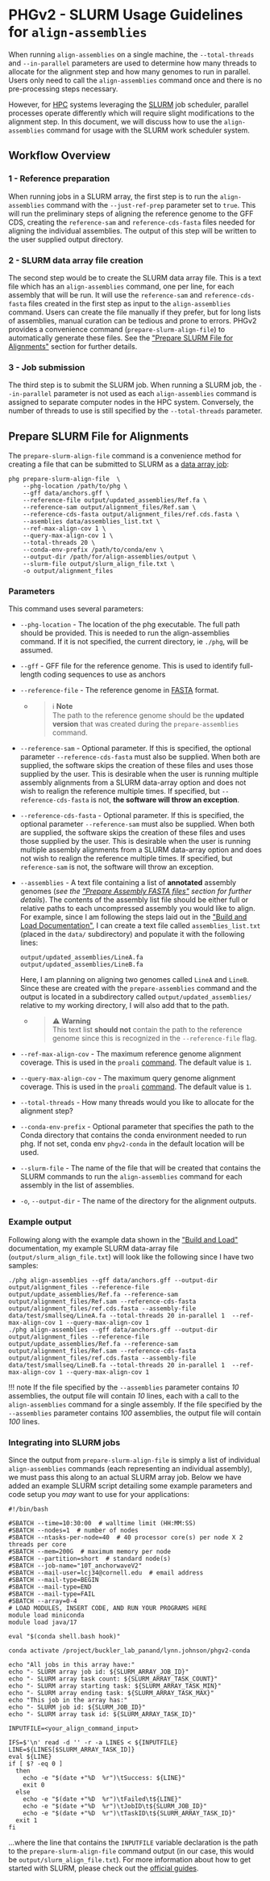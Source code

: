 # PHGv2 - SLURM Usage Guidelines for `align-assemblies`

When running `align-assemblies` on a single machine, 
the `--total-threads` and `--in-parallel` parameters are used to 
determine how many threads to allocate for the alignment step and 
how many genomes to run in parallel. Users only need to call the 
`align-assemblies` command once and there is no pre-processing steps 
necessary.

However, for [HPC](https://en.wikipedia.org/wiki/High-performance_computing)
systems leveraging the [SLURM](https://en.wikipedia.org/wiki/Slurm_Workload_Manager)
job scheduler, parallel processes operate differently which will
require slight modifications to the alignment step. In this document, 
we will discuss how to use the `align-assemblies` command for usage 
with the SLURM work scheduler system.

## Workflow Overview

### 1 - Reference preparation
When running jobs in a SLURM array, the first step is to run the 
`align-assemblies` command with the `--just-ref-prep` parameter set 
to `true`. This will run the preliminary steps of aligning the 
reference genome to the GFF CDS, creating the `reference-sam` and 
`reference-cds-fasta` files needed for aligning the individual 
assemblies. The output of this step will be written to the user 
supplied output directory.

### 2 - SLURM data array file creation
The second step would be to create the SLURM data array file. This is 
a text file which has an `align-assemblies` command, one per line, 
for each assembly that will be run. It will use the `reference-sam` 
and `reference-cds-fasta` files created in the first step as input to 
the `align-assemblies` command. Users can create the file manually if 
they prefer, but for long lists of assemblies, manual curation can be 
tedious and prone to errors. PHGv2 provides a convenience command
(`prepare-slurm-align-file`) to automatically generate these files. See 
the ["Prepare SLURM File for Alignments"](#prepare-slurm-file-for-alignments)
section for further details.

### 3 - Job submission
The third step is to submit the SLURM job. When running a SLURM job, 
the `--in-parallel` parameter is not used as each `align-assemblies` 
command is assigned to separate computer nodes in the HPC system. 
Conversely, the number of threads to use is still specified by the 
`--total-threads` parameter.


## Prepare SLURM File for Alignments
The `prepare-slurm-align-file` command is a convenience method for 
creating a file that can be submitted to SLURM as a 
[data array job](https://slurm.schedmd.com/job_array.html):

```shell
phg prepare-slurm-align-file  \
    --phg-location /path/to/phg \
    --gff data/anchors.gff \
    --reference-file output/updated_assemblies/Ref.fa \
    --reference-sam output/alignment_files/Ref.sam \
    --reference-cds-fasta output/alignment_files/ref.cds.fasta \
    --asemblies data/assemblies_list.txt \
    --ref-max-align-cov 1 \
    --query-max-align-cov 1 \
    --total-threads 20 \
    --conda-env-prefix /path/to/conda/env \
    --output-dir /path/for/align-assemblies/output \
    --slurm-file output/slurm_align_file.txt \
    -o output/alignment_files
```


### Parameters
This command uses several parameters:
* `--phg-location` - The location of the phg executable.  The full path should be provided. This is needed to run the align-assemblies command.
  If it is not specified, the current directory, ie `./phg`, will be assumed.

* `--gff` - GFF file for the reference genome. This is used to
  identify full-length coding sequences to use as anchors

* `--reference-file` - The reference genome in
  [FASTA](https://en.wikipedia.org/wiki/FASTA_format) format.
    + > ℹ️ **Note**  
      The path to the reference genome should be the **updated version**
      that was created during the `prepare-assemblies` command.

* `--reference-sam` - Optional parameter. If this is specified, the 
  optional parameter `--reference-cds-fasta` must also be supplied. 
  When both are supplied, the software skips the creation of these 
  files and uses those supplied by the user. This is desirable when 
  the user is running multiple assembly alignments from a SLURM 
  data-array option and does not wish to realign the reference 
  multiple times. If specified, but `--reference-cds-fasta` is not, 
  **the software will throw an exception**.

* `--reference-cds-fasta` - Optional parameter. If this is specified, 
  the optional parameter `--reference-sam` must also be supplied. 
  When both are supplied, the software skips the creation of these 
  files and uses those supplied by the user. This is desirable when 
  the user is running multiple assembly alignments from a SLURM 
  data-array option and does not wish to realign the reference 
  multiple times. If specified, but `reference-sam` is not, the 
  software will throw an exception.

* `--assemblies` - A text file containing a list of **annotated**
  assembly genomes (_see the 
  ["Prepare Assembly FASTA files"](build_and_load.md#prepare-assembly-fasta-files) 
  section for further details_). The contents of the assembly list 
  file should be either full or relative paths to each uncompressed 
  assembly you would like to align. For example, since I am following
  the steps laid out in the 
  ["Build and Load Documentation"](build_and_load.md#align-assemblies),
  I can create a text file called `assemblies_list.txt` (placed in
  the `data/` subdirectory) and populate it with the following lines:

  ```
  output/updated_assemblies/LineA.fa
  output/updated_assemblies/LineB.fa
  ```
  
  Here, I am planning on aligning two genomes called `LineA` and
  `LineB`. Since these are created with the `prepare-assemblies` command
  and the output is located in a subdirectory called
  `output/updated_assemblies/` relative to my working directory, I 
  will also add that to the path.

  + > ⚠️ **Warning**  
    This text list **should not** contain the path to the reference
    genome since this is recognized in the `--reference-file` flag.

* `--ref-max-align-cov` - The maximum reference genome alignment 
  coverage. This is used in the `proali` 
  [command](build_and_load.md#internal-anchorwave-and-minimap2-commands).
  The default value is `1`.

* `--query-max-align-cov` - The maximum query genome alignment 
  coverage.  This is used in the `proali`
  [command](build_and_load.md#internal-anchorwave-and-minimap2-commands).
  The default value is `1`.

* `--total-threads` - How many threads would you like to allocate for
  the alignment step?

* `--conda-env-prefix` - Optional parameter that specifies the path
  to the Conda directory that contains the conda environment needed
  to run phg. If not set, conda env `phgv2-conda` in the default
  location will be used.

* `--slurm-file` - The name of the file that will be created that 
  contains the SLURM commands to run the `align-assemblies` command 
  for each assembly in the list of assemblies.

* `-o`, `--output-dir` - The name of the directory for the alignment outputs.


### Example output
Following along with the example data shown in the ["Build and Load"](build_and_load.md)
documentation, my example SLURM data-array file 
(`output/slurm_align_file.txt`) will look like the following since
I have two samples:

```
./phg align-assemblies --gff data/anchors.gff --output-dir output/alignment_files --reference-file output/update_assemblies/Ref.fa --reference-sam output/alignment_files/Ref.sam --reference-cds-fasta output/alignment_files/ref.cds.fasta --assembly-file data/test/smallseq/LineA.fa --total-threads 20 in-parallel 1  --ref-max-align-cov 1 --query-max-align-cov 1
./phg align-assemblies --gff data/anchors.gff --output-dir output/alignment_files --reference-file output/update_assemblies/Ref.fa --reference-sam output/alignment_files/Ref.sam --reference-cds-fasta output/alignment_files/ref.cds.fasta --assembly-file data/test/smallseq/LineB.fa --total-threads 20 in-parallel 1  --ref-max-align-cov 1 --query-max-align-cov 1
````

!!! note
    If the file specified by the `--assemblies` parameter contains _10_
    assemblies, the output file will contain _10_ lines, each with a 
    call to the `align-assemblies` command for a single assembly. If the 
    file specified by the `--assemblies` parameter contains _100_ 
    assemblies, the output file will contain _100_ lines.


### Integrating into SLURM jobs
Since the output from `prepare-slurm-align-file` is simply a list
of individual `align-assemblies` commands (each representing an
individual assembly), we must pass this along to an actual SLURM
array job. Below we have added an example SLURM script detailing
some example parameters and code setup you _may_ want to use for your
applications:

```shell
#!/bin/bash

#SBATCH --time=10:30:00  # walltime limit (HH:MM:SS)
#SBATCH --nodes=1  # number of nodes
#SBATCH --ntasks-per-node=40  # 40 processor core(s) per node X 2 threads per core
#SBATCH --mem=200G  # maximum memory per node
#SBATCH --partition=short  # standard node(s)
#SBATCH --job-name="10T_anchorwaveV2"
#SBATCH --mail-user=lcj34@cornell.edu  # email address
#SBATCH --mail-type=BEGIN
#SBATCH --mail-type=END
#SBATCH --mail-type=FAIL
#SBATCH --array=0-4
# LOAD MODULES, INSERT CODE, AND RUN YOUR PROGRAMS HERE
module load miniconda
module load java/17

eval "$(conda shell.bash hook)"

conda activate /project/buckler_lab_panand/lynn.johnson/phgv2-conda

echo "All jobs in this array have:"
echo "- SLURM array job id: ${SLURM_ARRAY_JOB_ID}"
echo "- SLURM array task count: ${SLURM_ARRAY_TASK_COUNT}"
echo "- SLURM array starting task: ${SLURM_ARRAY_TASK_MIN}"
echo "- SLURM array ending task: ${SLURM_ARRAY_TASK_MAX}"
echo "This job in the array has:"
echo "- SLURM job id: ${SLURM_JOB_ID}"
echo "- SLURM array task id: ${SLURM_ARRAY_TASK_ID}"

INPUTFILE=<your_align_command_input>

IFS=$'\n' read -d '' -r -a LINES < ${INPUTFILE}
LINE=${LINES[$SLURM_ARRAY_TASK_ID]}
eval ${LINE}
if [ $? -eq 0 ]
  then
    echo -e "$(date +"%D  %r")\tSuccess: ${LINE}"
    exit 0
  else
    echo -e "$(date +"%D  %r")\tFailed\t${LINE}"
    echo -e "$(date +"%D  %r")\tJobID\t${SLURM_JOB_ID}"
    echo -e "$(date +"%D  %r")\tTaskID\t${SLURM_ARRAY_TASK_ID}"
  exit 1
fi
```

...where the line that contains the `INPUTFILE` variable declaration
is the path to the `prepare-slurm-align-file` command output (in our
case, this would be `output/slurm_align_file.txt`). For more
information about how to get started with SLURM, please check out
the [official guides](https://slurm.schedmd.com/quickstart.html).
